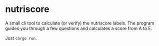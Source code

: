# nutriscore

A small cli tool to calculate (or verify) the nutriscore labels.
The program guides you through a few questions and calculates a score from A to E.

Just `cargo run`.
